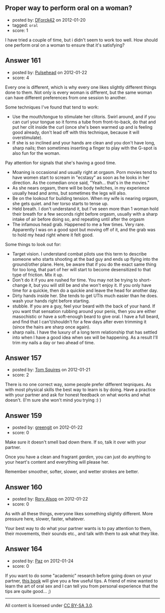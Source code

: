 ## Proper way to perform oral on a woman?

- posted by: [DForck42](https://stackexchange.com/users/-1/118-dforck42) on 2012-01-20
- tagged: `oral`
- score: 1

I have tried a couple of time, but i didn't seem to work too well.  How should one perform oral on a woman to ensure that it's satisfying?


## Answer 161

- posted by: [Pulsehead](https://stackexchange.com/users/-1/83-pulsehead) on 2012-01-22
- score: 4

Every one is different, which is why every one likes slightly different things done to them.  Not only is every woman is different, but the same woman can have different preferences from one session to another.

Some techniques I've found that tend to work:

 - Use the mouth/tongue to stimulate her clitoris.  Swirl around, and if you can curl your tongue so it forms a tube from front-to-back, do that and put her clit inside the curl (once she's been warmed up and is feeling good already, don't lead off with this technique, because it will overstimulate).
 - If she is so inclined and your hands are clean and you don't have long, sharp nails; then sometimes inserting a finger to play with the G-spot is also fun for the woman.

Pay attention for signals that she's having a good time.  

 - Moaning is occasional and usually right at orgasm.  Porn movies tend to have women start to scream in "ecstasy" as soon as he looks in her direction.  As the comedian once said, "Yeah... that's in the movies." 
 - As she nears orgasm, there will be body twitches, in my experience usually head and arms, but sometimes the legs will also. 
 - Be on the lookout for building tension.  When my wife is nearing orgasm, she gets quiet.  and her torso starts to tense up.
 - Held breath.  I don't understand it, but I've seen more than 1 woman hold their breath for a few seconds right before orgasm, usually with a sharp intake of air before doing so, and repeating until after the orgasm
 - The infamous head grab.  Happened to me a few times.  Very rare.  Apparently I was on a good spot but moving off of it, and the grab was to hold my head right where it felt good.

Some things to look out for:

 - Target vision.  I understand combat pilots use this term to describe someone who starts shooting at the bad guy and ends up flying into the ground/other plane.  Here, be aware that if you do the exact same thing for too long, that part of her will start to become desensitized to that type of friction.  Mix it up.
 - Don't do it if you are rushed for time.  You may not be trying to short-change it, but you will still be and she won't enjoy it.  If you only have time for a quickie, then do a quickie and leave the head for another day.
 - Dirty hands inside her.  She tends to get UTIs much easier than he does.  wash your hands right before starting.
 - stubble.  If you are a guy, feel your beard with the back of your hand.  If you want that sensation rubbing around your penis, then you are either masochistic or have a soft-enough beard to give oral.  I have a full beard, and find that I can't/shouldn't for a few days after even trimming it (since the hairs are sharp once again).
 - sharp nails.  I have the luxury of a long term relationship that has settled into when I have a good idea when sex will be happening.  As a result I'll trim my nails a day or two ahead of time. 



## Answer 157

- posted by: [Tom Squires](https://stackexchange.com/users/-1/48-tom-squires) on 2012-01-21
- score: 2

There is no one correct way, some people prefer different teqniques. As with most physical skills the best way to learn is by doing. Have a practice with your partner and ask for honest feedback on what works and what doesn't. (I'm sure she won't mind you trying :) )


## Answer 159

- posted by: [greengit](https://stackexchange.com/users/-1/154-greengit) on 2012-01-22
- score: 0

Make sure it doesn't smell bad down there. If so, talk it over with your partner.

Once you have a clean and fragrant *garden*, you can just do anything to your heart's content and everything will please her.

Remember smoother, softer, slower, and wetter strokes are better.


## Answer 160

- posted by: [Rory Alsop](https://stackexchange.com/users/-1/79-rory-alsop) on 2012-01-22
- score: 0

As with all these things, everyone likes something slightly different. More pressure here, slower, faster, whatever.

Your best way to do what your partner wants is to pay attention to them, their movements, their sounds etc., and talk with them to ask what they like.


## Answer 164

- posted by: [Paz](https://stackexchange.com/users/-1/184-paz) on 2012-01-24
- score: 0

<p>If you want to do some "academic" research before going down on your partner, <a href="http://rads.stackoverflow.com/amzn/click/0446690902" rel="nofollow">this book</a> will give you a few useful tips. A friend of mine wanted to learn the art of oral sex and I can tell you from personal experience that the tips are quite good... ;)</p>




---

All content is licensed under [CC BY-SA 3.0](https://creativecommons.org/licenses/by-sa/3.0/).
